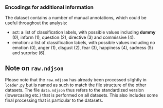 ### Encodings for additional information
The dataset contains a number of manual annotations, which could be useful throughout the analysis:
- act: a list of classification labels, with possible values including __dummy__ (0), inform (1), question (2), directive (3) and commissive (4).
- emotion: a list of classification labels, with possible values including no emotion (0), anger (1), disgust (2), fear (3), happiness (4), sadness (5) and surprise (6).

## Note on `raw.ndjson`
Please note that the `raw.ndjson` has already been processed slightly in `loader.py` but is named as such to match the file structure of the other datasets. The file `data.ndjson` thus refers to the standardized version (lowercasing etc.) that is performed on all datasets. This also includes some final processing that is particular to the datasets.